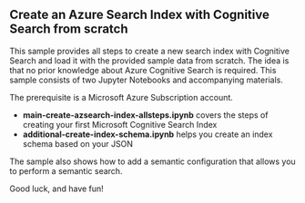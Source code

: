 ## Create an Azure Search Index with Cognitive Search from scratch

This sample provides all steps to create a new search index with Cognitive Search and load it with the provided sample data from scratch. The idea is that no prior knowledge about Azure Cognitive Search is required. This sample consists of two Jupyter Notebooks and accompanying materials. 

The prerequisite is a Microsoft Azure Subscription account.

- **main-create-azsearch-index-allsteps.ipynb** covers the steps of creating your first Microsoft Cognitive Search Index
- **additional-create-index-schema.ipynb** helps you create an index schema based on your JSON

The sample also shows how to add a semantic configuration that allows you to perform a semantic search. 

Good luck, and have fun! 
